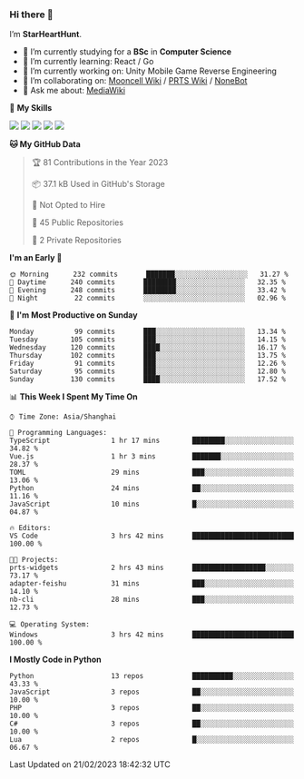 ### Hi there 👋

I’m **StarHeartHunt**.

- 🏫 I’m currently studying for a **BSc** in **Computer Science**
- 🌱 I’m currently learning: React / Go
- 🔭 I’m currently working on: Unity Mobile Game Reverse Engineering
- 👯 I’m collaborating on: [Mooncell Wiki](https://fgo.wiki/) / [PRTS Wiki](http://prts.wiki/) / [NoneBot](https://github.com/nonebot)
- 💬 Ask me about: [MediaWiki](https://www.mediawiki.org)

🌟 **My Skills**

![](https://img.shields.io/badge/-Python-3e74a2?style=flat-square&logo=Python&logoColor=fff)
![](https://img.shields.io/badge/-Vue-4fc08d?style=flat-square&logo=vue.js&logoColor=fff)
![](https://img.shields.io/badge/-Node.js-339933?style=flat-square&logo=node.js&logoColor=fff)
![](https://img.shields.io/badge/-Linux-000000?style=flat-square&logo=Linux&logoColor=fff)
![](https://img.shields.io/badge/-Dotnet-512bd4?style=flat-square&logo=.net&logoColor=fff)

<!--START_SECTION:waka-->
**🐱 My GitHub Data** 

> 🏆 81 Contributions in the Year 2023
 > 
> 📦 37.1 kB Used in GitHub's Storage 
 > 
> 🚫 Not Opted to Hire
 > 
> 📜 45 Public Repositories 
 > 
> 🔑 2 Private Repositories  
 > 
**I'm an Early 🐤** 

```text
🌞 Morning      232 commits       ███████░░░░░░░░░░░░░░░░░░   31.27 % 
🌆 Daytime      240 commits       ████████░░░░░░░░░░░░░░░░░   32.35 % 
🌃 Evening      248 commits       ████████░░░░░░░░░░░░░░░░░   33.42 % 
🌙 Night         22 commits       ░░░░░░░░░░░░░░░░░░░░░░░░░   02.96 % 

```
📅 **I'm Most Productive on Sunday** 

```text
Monday          99 commits       ███░░░░░░░░░░░░░░░░░░░░░░   13.34 % 
Tuesday        105 commits       ███░░░░░░░░░░░░░░░░░░░░░░   14.15 % 
Wednesday      120 commits       ████░░░░░░░░░░░░░░░░░░░░░   16.17 % 
Thursday       102 commits       ███░░░░░░░░░░░░░░░░░░░░░░   13.75 % 
Friday          91 commits       ███░░░░░░░░░░░░░░░░░░░░░░   12.26 % 
Saturday        95 commits       ███░░░░░░░░░░░░░░░░░░░░░░   12.80 % 
Sunday         130 commits       ████░░░░░░░░░░░░░░░░░░░░░   17.52 % 

```


📊 **This Week I Spent My Time On** 

```text
⌚︎ Time Zone: Asia/Shanghai

💬 Programming Languages: 
TypeScript               1 hr 17 mins        ████████░░░░░░░░░░░░░░░░░   34.82 % 
Vue.js                   1 hr 3 mins         ███████░░░░░░░░░░░░░░░░░░   28.37 % 
TOML                     29 mins             ███░░░░░░░░░░░░░░░░░░░░░░   13.06 % 
Python                   24 mins             ██░░░░░░░░░░░░░░░░░░░░░░░   11.16 % 
JavaScript               10 mins             █░░░░░░░░░░░░░░░░░░░░░░░░   04.87 % 

🔥 Editors: 
VS Code                  3 hrs 42 mins       █████████████████████████   100.00 % 

🐱‍💻 Projects: 
prts-widgets             2 hrs 43 mins       ██████████████████░░░░░░░   73.17 % 
adapter-feishu           31 mins             ███░░░░░░░░░░░░░░░░░░░░░░   14.10 % 
nb-cli                   28 mins             ███░░░░░░░░░░░░░░░░░░░░░░   12.73 % 

💻 Operating System: 
Windows                  3 hrs 42 mins       █████████████████████████   100.00 % 

```

**I Mostly Code in Python** 

```text
Python                   13 repos            ██████████░░░░░░░░░░░░░░░   43.33 % 
JavaScript               3 repos             ██░░░░░░░░░░░░░░░░░░░░░░░   10.00 % 
PHP                      3 repos             ██░░░░░░░░░░░░░░░░░░░░░░░   10.00 % 
C#                       3 repos             ██░░░░░░░░░░░░░░░░░░░░░░░   10.00 % 
Lua                      2 repos             █░░░░░░░░░░░░░░░░░░░░░░░░   06.67 % 

```



 Last Updated on 21/02/2023 18:42:32 UTC
<!--END_SECTION:waka-->

